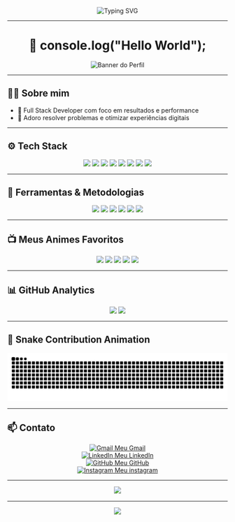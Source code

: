 <!-- Banner animado superior -->
<p align="center">
  <img src="https://readme-typing-svg.herokuapp.com?font=Fira+Code&weight=500&size=28&pause=1000&color=00F7FF&width=1000&lines=Ol%C3%A1%2C+sou+V%C3%ADtor+Emanuel!;Desenvolvedor+Full+Stack+%F0%9F%92%BB;Apaixonado+por+tecnologia%2C+animes+e+UI%2FUX!;Bem-vindo+ao+meu+GitHub+%F0%9F%91%8" alt="Typing SVG" />
</p>

---

<h1 align="center">👋 console.log("Hello World");</h1>

<p align="center">
  <img src="https://media.licdn.com/dms/image/v2/D4D16AQHJoKNqABWzLw/profile-displaybackgroundimage-shrink_350_1400/B4DZkuLpZNGgAY-/0/1757416432198?e=1761177600&v=beta&t=Df_9NlGhBs8qM9F1cq4qhZSIpWjc0curiGFiUCXel2A" alt="Banner do Perfil" />
</p>

---

## 👨‍💻 Sobre mim

- 🎯 Full Stack Developer com foco em resultados e performance
- 🧩 Adoro resolver problemas e otimizar experiências digitais


---

## ⚙️ Tech Stack

<div align="center">
  <img src="https://cdn.jsdelivr.net/gh/devicons/devicon/icons/javascript/javascript-original.svg" height="40" />
  <img src="https://cdn.jsdelivr.net/gh/devicons/devicon/icons/react/react-original.svg" height="40" />
  <img src="https://cdn.jsdelivr.net/gh/devicons/devicon/icons/nextjs/nextjs-original.svg" height="40" />
  <img src="https://cdn.jsdelivr.net/gh/devicons/devicon/icons/nodejs/nodejs-original.svg" height="40" />
  <img src="https://cdn.jsdelivr.net/gh/devicons/devicon/icons/express/express-original.svg" height="40" />
  <img src="https://cdn.jsdelivr.net/gh/devicons/devicon/icons/mongodb/mongodb-original.svg" height="40" />
  <img src="https://cdn.jsdelivr.net/gh/devicons/devicon/icons/postgresql/postgresql-original.svg" height="40" />
  <img src="https://cdn.jsdelivr.net/gh/devicons/devicon/icons/docker/docker-original.svg" height="40" />
</div>

---

## 🔧 Ferramentas & Metodologias

<div align="center">
  <img src="https://img.shields.io/badge/Git-F05032?logo=git&logoColor=white&style=for-the-badge" />
  <img src="https://img.shields.io/badge/Figma-F24E1E?logo=figma&logoColor=white&style=for-the-badge" />
  <img src="https://img.shields.io/badge/Postman-FF6C37?logo=postman&logoColor=white&style=for-the-badge" />
  <img src="https://img.shields.io/badge/VSCode-007ACC?logo=visual-studio-code&logoColor=white&style=for-the-badge" />
  <img src="https://img.shields.io/badge/Jira-0052CC?logo=jira&logoColor=white&style=for-the-badge" />
  <img src="https://img.shields.io/badge/CI/CD-00C853?style=for-the-badge&logo=github-actions&logoColor=white" />
</div>

---

## 📺 Meus Animes Favoritos

<div align="center">
  <img src="https://img.shields.io/badge/Kimetsu%20no%20Yaiba-FA6C6C?style=for-the-badge&logo=funimation&logoColor=white" />
  <img src="https://img.shields.io/badge/Attack%20on%20Titan-444444?style=for-the-badge&logo=crunchyroll&logoColor=white" />
  <img src="https://img.shields.io/badge/Jujutsu%20Kaisen-181818?style=for-the-badge&logo=netflix&logoColor=white" />
  <img src="https://img.shields.io/badge/Naruto%20Shippuden-FCA311?style=for-the-badge&logo=naruto&logoColor=white" />
  <img src="https://img.shields.io/badge/Death%20Note-000000?style=for-the-badge&logo=apple-tv&logoColor=white" />
</div>



---

## 📊 GitHub Analytics

<div align="center">
  <img src="https://github-readme-stats.vercel.app/api?username=victoremanuel23&show_icons=true&theme=dracula&include_all_commits=true&count_private=true" height="180em" />
  <img src="https://github-readme-stats.vercel.app/api/top-langs/?username=victoremanuel23&layout=compact&theme=dracula" height="180em" />
</div>

---

## 🐍 Snake Contribution Animation

<p align="center">
  <img src="https://raw.githubusercontent.com/victoremanuel23/victoremanuel23/output/snake.svg" alt="Snake animation" />
</p>

---

## 📫 Contato

<div align="center">
  <a href="devprestacoes@gmail.com" target="_blank">
    <img src="https://img.icons8.com/color/30/gmail-new.png" alt="Gmail" /> Meu Gmail
  </a><br>

  <a href="https://www.linkedin.com/in/vitor-emanuel-006369361" target="_blank">
    <img src="https://img.icons8.com/color/30/linkedin.png" alt="LinkedIn" /> Meu LinkedIn
  </a><br>

  <a href="https://github.com/victoremanuel23" target="_blank">
    <img src="https://img.icons8.com/material-outlined/30/github.png" alt="GitHub" /> Meu GitHub
  </a><br>

  <a href="https://www.instagram.com/victor.jbf/" target="_blank">
    <img src="https://img.icons8.com/color/30/instagram-new.png" alt="Instagram" /> Meu instagram
  </a>
</div>

---

<p align="center">
  <img src="https://github-readme-streak-stats.herokuapp.com/?user=victoremanuel23&theme=tokyonight" />
</p>

---

<p align="center">
  <img src="https://capsule-render.vercel.app/api?type=waving&color=gradient&height=120&section=footer" />
</p>
